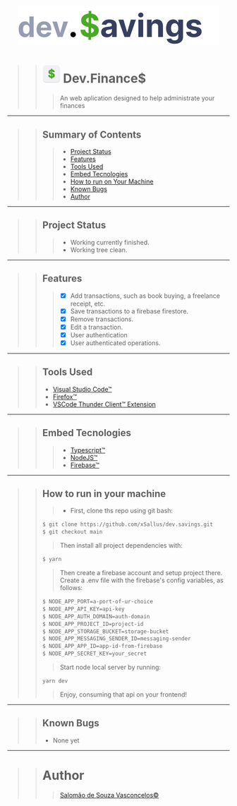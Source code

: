 <h1 align="center">
    <img src="./icons/logo.svg"/>
</h1>

>> # <img src="./icons/icon.png" height="40px" /> Dev.Finance$
>>> An web aplication designed to help administrate your finances

---

>> ## Summary of Contents
>>
>>> - [Project Status](#project-status)
>>> - [Features](#features)
>>> - [Tools Used](#tools-used)
>>> - [Embed Tecnologies](#embed-tecnologies)
>>> - [How to run on Your Machine](#how-to-run-on-your-machine)
>>> - [Known Bugs](#known-bugs)
>>> - [Author](#author)

---

>> ## Project Status
>>
>>> - Working currently finished.
>>> - Working tree clean.

---

>> ## Features
>>
>>> - [x] Add transactions, such as book buying, a freelance receipt, etc.
>>> - [x] Save transactions to a firebase firestore.
>>> - [x] Remove transactions.
>>> - [x] Edit a transaction.
>>> - [x] User authentication
>>> - [x] User authenticated operations.

---
>> ## Tools Used
>>
>> - [Visual Studio Code&trade;](https://code.visualstudio.com/)
>> - [Firefox&trade;](https://www.mozilla.org/firefox/)
>> - [VSCode Thunder Client&trade; Extension](https://www.thunderclient.io)

---

>> ## Embed Tecnologies
>>
>>> - [Typescript&trade;](https://www.typescriptlang.org)
>>> - [NodeJS&trade;](https://nodejs.org/en/)
>>> - [Firebase&trade;](https://firebase.google.com/)

---
>> ## How to run in your machine
>>
>>> - First, clone ths repo using git bash:
>> ```bash
>> $ git clone https://github.com/xSallus/dev.savings.git
>> $ git checkout main
>>```
>>> Then install all project dependencies with:
>> ```bash
>> $ yarn
>>```
>>> Then create a firebase account and setup project there.
>>> Create a .env file with the firebase's config variables, as follows:
>> ```bash
>> $ NODE_APP_PORT=a-port-of-ur-choice
>> $ NODE_APP_API_KEY=api-key
>> $ NODE_APP_AUTH_DOMAIN=auth-domain
>> $ NODE_APP_PROJECT_ID=project-id
>> $ NODE_APP_STORAGE_BUCKET=storage-bucket
>> $ NODE_APP_MESSAGING_SENDER_ID=messaging-sender
>> $ NODE_APP_APP_ID=app-id-from-firebase
>> $ NODE_APP_SECRET_KEY=your_secret
>> ```
>>> Start node local server by running:
>>```bash
>> yarn dev
>>```
>>> Enjoy, consuming that api on your frontend!

---

>> ## Known Bugs
>>
>> - None yet

---

>> # Author
>>
>>> [Salomão de Souza Vasconcelos&copy;](https://github.com/xSallus/)

